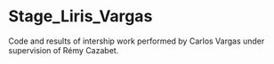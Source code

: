# Stage_Liris_Vargas
Code and results of intership work performed by Carlos Vargas under supervision of Rémy Cazabet.  
